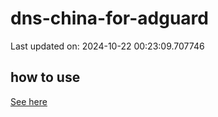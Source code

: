 # dns-china-for-adguard

Last updated on: 2024-10-22 00:23:09.707746

## how to use

[See here](https://github.com/AdguardTeam/AdGuardHome/wiki/Configuration#upstreams-from-file)